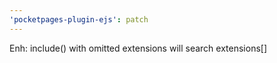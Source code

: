 ```yaml
---
'pocketpages-plugin-ejs': patch
---
```


Enh: include() with omitted extensions will search extensions[]
